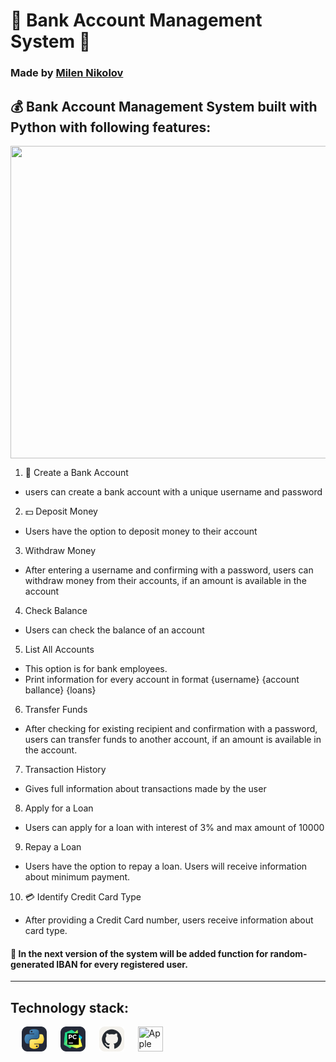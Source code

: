 # 🌟 Bank Account Management System 🌟   
### Made by [Milen Nikolov](https://www.linkedin.com/in/milen-nikolov-62455034b/)

## 💰 Bank Account Management System built with Python with following features:

<img align="center" width="1000" height="500" src="https://github.com/user-attachments/assets/9c7bab4f-9406-4b00-9f29-3095de06386a">


1. 🏦 Create a Bank Account
  * users can create a bank account with a unique username and password

2. 💵 Deposit Money
  * Users have the option to deposit money to their account
    
3. Withdraw Money
  * After entering a username and confirming with a password, users can withdraw money from their accounts, if an amount is available in the account
    
4. Check Balance
  * Users can check the balance of an account
    
5. List All Accounts
  * This option is for bank employees.
  * Print information for every account in format {username} {account ballance} {loans}
    
6. Transfer Funds
  * After checking for existing recipient and confirmation with a password, users can transfer funds to another account, if an amount is available in the account.
    
7. Transaction History
  * Gives full information about transactions made by the user


8. Apply for a Loan
  * Users can apply for a loan with interest of 3% and max amount of 10000

9. Repay a Loan
  * Users have the option to repay a loan. Users will receive information about minimum payment.
    
10. 💳 Identify Credit Card Type
  * After providing a Credit Card number, users receive information about card type.

 #### 🎯 In the next version of the system will be added function for random-generated IBAN for every registered user.


---
## Technology stack:
<p align="left">
  &emsp;
    <a href="#"><img alt="Python" src="https://github.com/tandpfun/skill-icons/blob/main/icons/Python-Dark.svg" width="40" height ="40"></a>
  &emsp;
    <a href="#"><img src="https://github.com/tandpfun/skill-icons/blob/main/icons/PyCharm-Dark.svg" width="40" height="40" /></a>
  &emsp;
    <a href="#"><img alt="GitHub" src="https://github.com/tandpfun/skill-icons/blob/main/icons/Github-Light.svg" title="GitHub" **alt="GitHub" width="40" height="40" ></a>
  &emsp;
    <a href="#"><img src="https://github.com/tandpfun/skill-icons/blob/main/icons/Apple-Light.svg" title="Apple" **alt="Apple" width="40" height="40" /></a>
</p>
